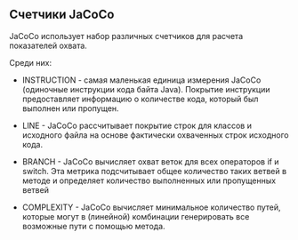 ## Счетчики JaCoCo
JaCoCo использует набор различных счетчиков для расчета показателей охвата. 

Среди них:
* INSTRUCTION - самая маленькая единица измерения JaCoCo (одиночные инструкции кода байта Java). Покрытие инструкции предоставляет информацию о количестве кода, который был выполнен или пропущен.

* LINE - JaCoCo рассчитывает покрытие строк для классов и исходного файла на основе фактически охваченных строк исходного кода.

* BRANCH - JaCoCo вычисляет охват веток для всех операторов if и switch. Эта метрика подсчитывает общее количество таких ветвей в методе и определяет количество выполненных или пропущенных ветвей

* COMPLEXITY - JaCoCo вычисляет минимальное количество путей, которые могут в (линейной) комбинации генерировать все возможные пути с помощью метода.
